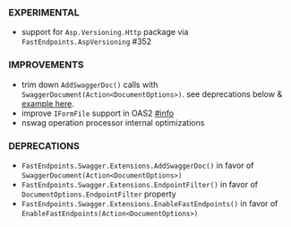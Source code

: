 ### EXPERIMENTAL
- support for `Asp.Versioning.Http` package via `FastEndpoints.AspVersioning` #352

### IMPROVEMENTS
- trim down `AddSwaggerDoc()` calls with `SwaggerDocument(Action<DocumentOptions>)`. see deprecations below & [example here](https://github.com/FastEndpoints/FastEndpoints/blob/925d96ccea6e01cdee408142be1855f3baf616be/Web/Program.cs#L20-L32).
- improve `IFormFile` support in OAS2 [#info](https://discord.com/channels/933662816458645504/1101429081830064162)
- nswag operation processor internal optimizations

### DEPRECATIONS
- `FastEndpoints.Swagger.Extensions.AddSwaggerDoc()` in favor of `SwaggerDocument(Action<DocumentOptions>)`
- `FastEndpoints.Swagger.Extensions.EndpointFilter()` in favor of `DocumentOptions.EndpointFilter` property
- `FastEndpoints.Swagger.Extensions.EnableFastEndpoints()` in favor of `EnableFastEndpoints(Action<DocumentOptions>)`